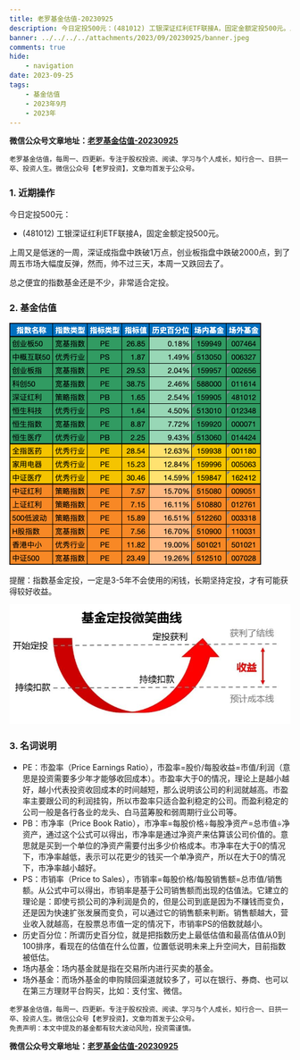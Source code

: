 ```yaml
---
title: 老罗基金估值-20230925
description: 今日定投500元：(481012) 工银深证红利ETF联接A，固定金额定投500元。上周又是低迷的一周，深证成指盘中跌破1万点，创业板指盘中跌破2000点，到了周五市场大幅度反弹，然而，帅不过三天，本周一又跌回去了。总之便宜的指数基金还是不少，非常适合定投。
banner: ../../../../attachments/2023/09/20230925/banner.jpeg
comments: true
hide:
    - navigation
date: 2023-09-25
tags:
    - 基金估值
    - 2023年9月
    - 2023年
---
```


__微信公众号文章地址：[老罗基金估值-20230925](https://mp.weixin.qq.com/s/Cu996GSJbAZQpDQemuiKlw)__

```
老罗基金估值，每周一、四更新。专注于股权投资、阅读、学习与个人成长，知行合一、日拱一卒、投资人生。微信公众号【老罗投资】，文章均首发于公众号。
```

### 1. 近期操作

今日定投500元：

+ (481012) 工银深证红利ETF联接A，固定金额定投500元。

上周又是低迷的一周，深证成指盘中跌破1万点，创业板指盘中跌破2000点，到了周五市场大幅度反弹，然而，帅不过三天，本周一又跌回去了。

总之便宜的指数基金还是不少，非常适合定投。

### 2. 基金估值

![低估值指数基金(当前估值便宜适合定投)](../../../attachments/2023/09/20230925/1.png)

<p class="smile_curve_notice">
    提醒：指数基金定投，一定是3-5年不会使用的闲钱，长期坚持定投，才有可能获得较好收益。
</p>

![基金定投微笑曲线](../../../assets/images/smile_curve.jpeg)

### 3. 名词说明

+ PE：市盈率（Price Earnings Ratio），市盈率=股价/每股收益=市值/利润（意思是投资需要多少年才能够收回成本）。市盈率大于0的情况，理论上是越小越好，越小代表投资收回成本的时间越短，那么说明该公司的利润就越高。市盈率主要跟公司的利润挂钩，所以市盈率只适合盈利稳定的公司。而盈利稳定的公司一般是各行各业的龙头、白马蓝筹股和弱周期行业公司等。
+ PB：市净率（Price Book Ratio），市净率=每股价格÷每股净资产=总市值÷净资产，通过这个公式可以得出，市净率是通过净资产来估算该公司价值的。意思就是买到一个单位的净资产需要付出多少价格成本。市净率在大于0的情况下，市净率越低，表示可以花更少的钱买一个单净资产，所以在大于0的情况下，市净率越小越好。
+ PS：市销率（Price to Sales），市销率=每股价格/每股销售额=总市值/销售额。从公式中可以得出，市销率是基于公司销售额而出现的估值法。它建立的理论是：即使亏损公司的净利润是负的，但是公司到底是因为不赚钱而变负，还是因为快速扩张发展而变负，可以通过它的销售额来判断。销售额越大，营业收入就越高，在股票总市值一定的情况下，市销率PS的倍数就越小。
+ 历史百分位：所谓历史百分位，就是把指数历史上最低估值和最高估值从0到100排序，看现在的估值在什么位置，位置低说明未来上升空间大，目前指数被低估。
+ 场内基金：场内基金就是指在交易所内进行买卖的基金。
+ 场外基金：而场外基金的申购赎回渠道就较多了，可以在银行、券商、也可以在第三方理财平台购买，比如：支付宝、微信。

```
老罗基金估值，每周一、四更新。专注于股权投资、阅读、学习与个人成长，知行合一、日拱一卒、投资人生。微信公众号【老罗投资】，文章均首发于公众号。
免责声明：本文中提及的基金都有较大波动风险，投资需谨慎。
```

__微信公众号文章地址：[老罗基金估值-20230925](https://mp.weixin.qq.com/s/Cu996GSJbAZQpDQemuiKlw)__
